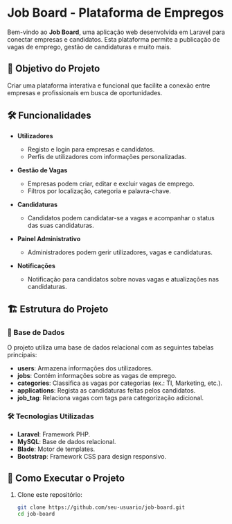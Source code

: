 # Job Board - Plataforma de Empregos

Bem-vindo ao **Job Board**, uma aplicação web desenvolvida em Laravel para conectar empresas e candidatos. Esta plataforma permite a publicação de vagas de emprego, gestão de candidaturas e muito mais.

## 🎯 Objetivo do Projeto

Criar uma plataforma interativa e funcional que facilite a conexão entre empresas e profissionais em busca de oportunidades.

## 🛠 Funcionalidades

- **Utilizadores**
  - Registo e login para empresas e candidatos.
  - Perfis de utilizadores com informações personalizadas.

- **Gestão de Vagas**
  - Empresas podem criar, editar e excluir vagas de emprego.
  - Filtros por localização, categoria e palavra-chave.

- **Candidaturas**
  - Candidatos podem candidatar-se a vagas e acompanhar o status das suas candidaturas.

- **Painel Administrativo**
  - Administradores podem gerir utilizadores, vagas e candidaturas.

- **Notificações**
  - Notificação para candidatos sobre novas vagas e atualizações nas candidaturas.

## 🏗 Estrutura do Projeto

### 🔗 Base de Dados

O projeto utiliza uma base de dados relacional com as seguintes tabelas principais:
- **users**: Armazena informações dos utilizadores.
- **jobs**: Contém informações sobre as vagas de emprego.
- **categories**: Classifica as vagas por categorias (ex.: TI, Marketing, etc.).
- **applications**: Regista as candidaturas feitas pelos candidatos.
- **job_tag**: Relaciona vagas com tags para categorização adicional.

### 🛠 Tecnologias Utilizadas
- **Laravel**: Framework PHP.
- **MySQL**: Base de dados relacional.
- **Blade**: Motor de templates.
- **Bootstrap**: Framework CSS para design responsivo.

## 🚀 Como Executar o Projeto

1. Clone este repositório:
   ```bash
   git clone https://github.com/seu-usuario/job-board.git
   cd job-board


